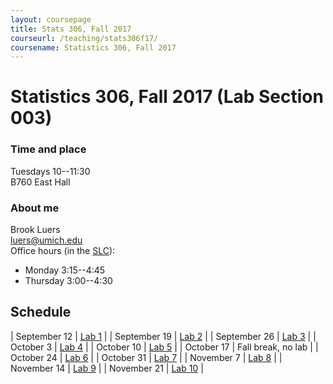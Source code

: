 ```yaml
---
layout: coursepage
title: Stats 306, Fall 2017
courseurl: /teaching/stats306f17/
coursename: Statistics 306, Fall 2017
---
```


# Statistics 306, Fall 2017 (Lab Section 003)

### Time and place
Tuesdays 10--11:30  
B760 East Hall

### About me
Brook Luers  
luers@umich.edu  
Office hours (in the <a href="https://lsa.umich.edu/slc/contact-us.html" target="_blank">SLC</a>):  
* Monday 3:15--4:45
* Thursday 3:00--4:30

## Schedule

| September 12  | [Lab 1](lab1) |
| September 19  | [Lab 2](lab2) |
| September 26  | [Lab 3](lab3) |
| October 3     | [Lab 4](lab4)  |
| October 10    | [Lab 5](lab5)    |
| October 17    | Fall break, no lab |
| October 24    | [Lab 6](lab6)   |
| October 31    | [Lab 7](lab7)   |
| November 7    | [Lab 8](lab8)   |
| November 14   | [Lab 9](lab9)   |
| November 21   | [Lab 10](lab10)   |